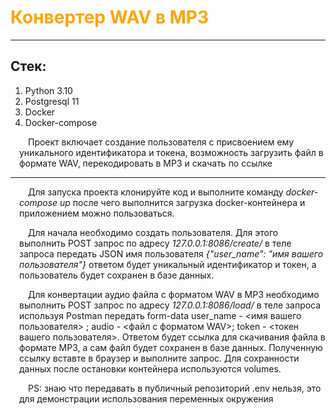 # <span style="color: orange;">Конвертер WAV в MP3</span>

---

## Стек:

1. Python 3.10
2. Postgresql 11
3. Docker
4. Docker-compose

<span style="text-indent: 1em; display: block; margin-left: 1em;">Проект включает создание пользователя с
присвоением ему уникального идентификатора и токена, возможность загрузить файл в формате WAV, перекодировать в MP3
и скачать по ссылке

---
<span style="text-indent: 1em; display: block; margin-left: 1em;">Для запуска проекта клонируйте код и выполните
команду <span>*docker-compose up*<span> после чего выполнится загрузка docker-контейнера и приложением можно
пользоваться.

<span style="text-indent: 1em; display: block; margin-left: 1em;">Для начала необходимо создать пользователя. Для этого
выполнить POST запрос по адресу <span>*127.0.0.1:8086/create/*<span> в теле запроса передать JSON имя
пользователя <span>*{"user_name":
"имя вашего пользователя"}*<span> ответом будет уникальный идентификатор и токен, а пользователь будет сохранен в базе
данных.

<span style="text-indent: 1em; display: block; margin-left: 1em;">Для конвертации аудио файла с форматом WAV в MP3
необходимо выполнить POST запрос по адресу <span>*127.0.0.1:8086/load/*<span>  в теле запроса используя Postman передать
form-data user_name - <имя вашего пользователя> ; audio - <файл с форматом WAV>; token - <токен вашего пользователя>.
Ответом будет ссылка для скачивания файла в формате MP3, а сам файл будет сохранен в базе данных. Полученную ссылку
вставте в браузер и выполните запрос. Для сохранности данных после остановки контейнера используются volumes.

<span style="text-indent: 1em; display: block; margin-left: 1em;">PS: знаю что передавать в публичный репозиторий .env
нельзя, это для демонстрации использования переменных окружения